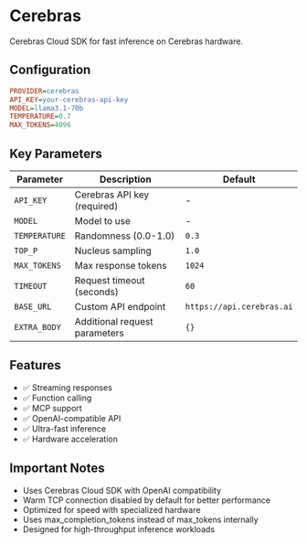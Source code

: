 # Cerebras

Cerebras Cloud SDK for fast inference on Cerebras hardware.

## Configuration

```ini
PROVIDER=cerebras
API_KEY=your-cerebras-api-key
MODEL=llama3.1-70b
TEMPERATURE=0.7
MAX_TOKENS=4096
```

## Key Parameters

| Parameter     | Description                   | Default                   |
| ------------- | ----------------------------- | ------------------------- |
| `API_KEY`     | Cerebras API key (required)   | -                         |
| `MODEL`       | Model to use                  | -                         |
| `TEMPERATURE` | Randomness (0.0-1.0)          | `0.3`                     |
| `TOP_P`       | Nucleus sampling              | `1.0`                     |
| `MAX_TOKENS`  | Max response tokens           | `1024`                    |
| `TIMEOUT`     | Request timeout (seconds)     | `60`                      |
| `BASE_URL`    | Custom API endpoint           | `https://api.cerebras.ai` |
| `EXTRA_BODY`  | Additional request parameters | `{}`                      |

## Features

- ✅ Streaming responses
- ✅ Function calling
- ✅ MCP support
- ✅ OpenAI-compatible API
- ✅ Ultra-fast inference
- ✅ Hardware acceleration

## Important Notes

- Uses Cerebras Cloud SDK with OpenAI compatibility
- Warm TCP connection disabled by default for better performance
- Optimized for speed with specialized hardware
- Uses max_completion_tokens instead of max_tokens internally
- Designed for high-throughput inference workloads
